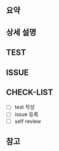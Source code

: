 ## 요약

<!-- 작업한 내용을 한줄로 간단하게 작성해주세요. -->

## 상세 설명

<!-- 작업한 내용을 상세히 작성해주세요. -->

<!-- figma 에 관련된 내용이 있다면 다음 라인의 포멧에 맞춰 추가해주세요.
    - Figma: [component 이름](link)
-->

## TEST

<!-- test 방법을 작성해주세요. -->

## ISSUE

<!-- 관련 issue 를 등록해주세요. -->

## CHECK-LIST

<!-- PR 등록 이전에 확인해주세요. -->

- [ ] test 작성
- [ ] issue 등록
- [ ] self review

## 참고

<!-- 참고 문서를 추가해주세요. -->
